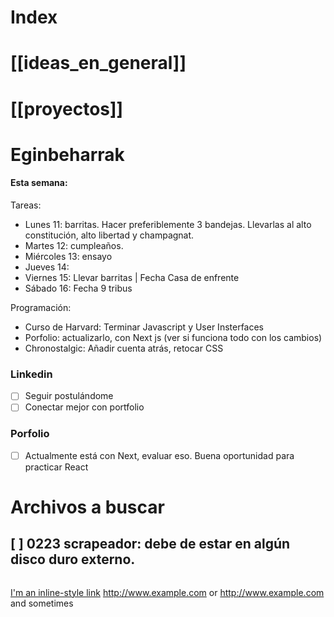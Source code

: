 # **Index**

# **[[ideas_en_general]]**
# **[[proyectos]]**


# Eginbeharrak

#### Esta semana:
Tareas:
- Lunes 11: barritas. Hacer preferiblemente 3 bandejas. Llevarlas al alto constitución, alto libertad y champagnat.
- Martes 12: cumpleaños.
- Miércoles 13: ensayo
- Jueves 14: 
- Viernes 15: Llevar barritas | Fecha Casa de enfrente
- Sábado 16: Fecha 9 tribus

Programación:
- Curso de Harvard: Terminar Javascript y User Insterfaces
- Porfolio: actualizarlo, con Next js (ver si funciona todo con los cambios)
- Chronostalgic: Añadir cuenta atrás, retocar CSS



### Linkedin
- [ ] Seguir postulándome
- [ ] Conectar mejor con portfolio
### Porfolio
- [ ] Actualmente está con Next, evaluar eso. Buena oportunidad para practicar React



# Archivos a buscar
## [ ] 0223 scrapeador: debe de estar en algún disco duro externo.









```links
```




[I'm an inline-style link](https://www.google.com)
http://www.example.com or <http://www.example.com> and sometimes 
